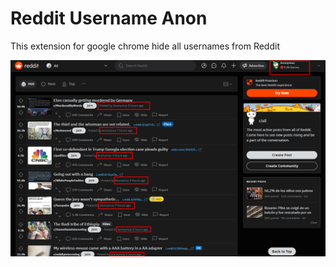 # Reddit Username Anon

This extension for google chrome hide all usernames from Reddit

![preview](./preview.png)